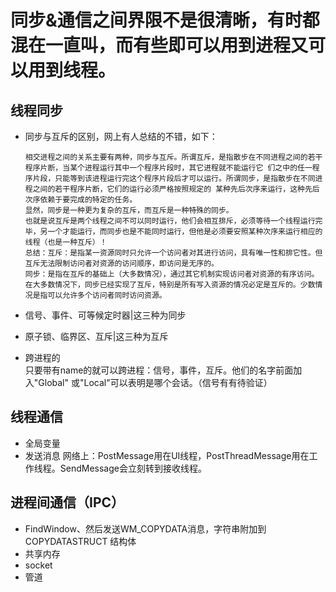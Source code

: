 # 同步&通信之间界限不是很清晰，有时都混在一直叫，而有些即可以用到进程又可以用到线程。

## 线程同步  
- 同步与互斥的区别，网上有人总结的不错，如下：  
    
      相交进程之间的关系主要有两种，同步与互斥。所谓互斥，是指散步在不同进程之间的若干程序片断，当某个进程运行其中一个程序片段时，其它进程就不能运行它 们之中的任一程序片段，只能等到该进程运行完这个程序片段后才可以运行。所谓同步，是指散步在不同进程之间的若干程序片断，它们的运行必须严格按照规定的 某种先后次序来运行，这种先后次序依赖于要完成的特定的任务。  
      显然，同步是一种更为复杂的互斥，而互斥是一种特殊的同步。  
      也就是说互斥是两个线程之间不可以同时运行，他们会相互排斥，必须等待一个线程运行完毕，另一个才能运行，而同步也是不能同时运行，但他是必须要安照某种次序来运行相应的线程（也是一种互斥）！  
      总结：互斥：是指某一资源同时只允许一个访问者对其进行访问，具有唯一性和排它性。但互斥无法限制访问者对资源的访问顺序，即访问是无序的。  
      同步：是指在互斥的基础上（大多数情况），通过其它机制实现访问者对资源的有序访问。在大多数情况下，同步已经实现了互斥，特别是所有写入资源的情况必定是互斥的。少数情况是指可以允许多个访问者同时访问资源。  

- 信号、事件、可等候定时器|这三种为同步  
- 原子锁、临界区、互斥|这三种为互斥  

- 跨进程的  
      只要带有name的就可以跨进程：信号，事件，互斥。他们的名字前面加入"Global\" 或"Local\"可以表明是哪个会话。（信号有有待验证）
	  
## 线程通信
- 全局变量  
- 发送消息
		网络上：PostMessage用在UI线程，PostThreadMessage用在工作线程。SendMessage会立刻转到接收线程。
  
## 进程间通信（IPC）
- FindWindow、然后发送WM_COPYDATA消息，字符串附加到COPYDATASTRUCT 结构体
- 共享内存
- socket
- 管道
